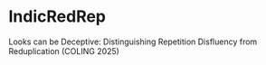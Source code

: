 # IndicRedRep
Looks can be Deceptive: Distinguishing Repetition Disfluency from Reduplication (COLING 2025)
